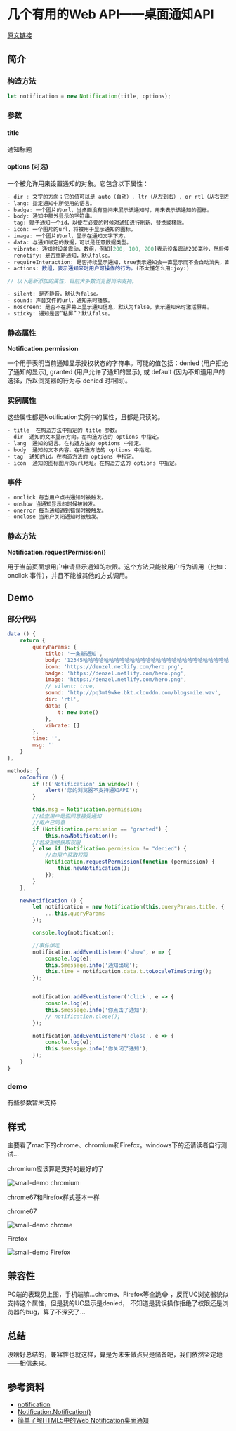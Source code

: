 # 几个有用的Web API——桌面通知API

[原文链接](https://xiaotianxia.github.io/blog/vuepress/js/useful_webapis_notification.html?_=65432123456523)

## 简介

### 构造方法
```js
let notification = new Notification(title, options);
```
### 参数

#### title
通知标题

#### options (可选)
一个被允许用来设置通知的对象。它包含以下属性：

```js
- dir : 文字的方向；它的值可以是 auto（自动）, ltr（从左到右）, or rtl（从右到左）
- lang: 指定通知中所使用的语言。
- badge: 一个图片的url，当桌面没有空间来展示该通知时，用来表示该通知的图标。
- body: 通知中额外显示的字符串。
- tag: 赋予通知一个id，以便在必要的时候对通知进行刷新、替换或移除。
- icon: 一个图片的url，将被用于显示通知的图标。
- image: 一个图片的url，显示在通知文字下方。
- data: 与通知绑定的数据，可以是任意数据类型。
- vibrate: 通知时设备震动，数组，例如[200, 100, 200]表示设备震动200毫秒，然后停止100毫秒，再震动200毫秒。
- renotify: 是否重新通知，默认false。
- requireInteraction: 是否持续显示通知，true表示通知会一直显示而不会自动消失，直到用户点击或者关闭。
- actions: 数组，表示通知来时用户可操作的行为。(不太懂怎么用:joy:)

// 以下是新添加的属性，目前大多数浏览器尚未支持。

- silent: 是否静音，默认为false。
- sound: 声音文件的url，通知来时播放。
- noscreen: 是否不在屏幕上显示通知信息，默认为false，表示通知来时激活屏幕。
- sticky: 通知是否“粘屏”？默认false。

```

### 静态属性
**Notification.permission**

一个用于表明当前通知显示授权状态的字符串。可能的值包括：denied (用户拒绝了通知的显示), 
granted (用户允许了通知的显示), 或 default (因为不知道用户的选择，所以浏览器的行为与 denied 时相同)。

### 实例属性
这些属性都是Notification实例中的属性，且都是只读的。

```js
- title  在构造方法中指定的 title 参数。
- dir  通知的文本显示方向。在构造方法的 options 中指定。
- lang  通知的语言。在构造方法的 options 中指定。
- body  通知的文本内容。在构造方法的 options 中指定。
- tag  通知的id。在构造方法的 options 中指定。
- icon  通知的图标图片的url地址。在构造方法的 options 中指定。
```

### 事件
```js
- onclick 每当用户点击通知时被触发。
- onshow 当通知显示的时候被触发。
- onerror 每当通知遇到错误时被触发。
- onclose 当用户关闭通知时被触发。
```

### 静态方法
**Notification.requestPermission()**

用于当前页面想用户申请显示通知的权限。这个方法只能被用户行为调用（比如：onclick 事件），并且不能被其他的方式调用。


## Demo

### 部分代码
```js
data () {
    return {
        queryParams: {
            title: '一条新通知',
            body: '12345哈哈哈哈哈哈哈哈哈哈哈哈哈哈哈哈哈哈哈哈哈哈哈哈哈哈哈哈哈哈哈哈12345',
            icon: 'https://denzel.netlify.com/hero.png',
            badge: 'https://denzel.netlify.com/hero.png',
            image: 'https://denzel.netlify.com/hero.png',
            // silent: true,
            sound: 'http://pq3mt9wke.bkt.clouddn.com/blogsmile.wav',
            dir: 'rtl',
            data: {
                t: new Date()
            },
            vibrate: []
        },
        time: '',
        msg: ''
    }
},

methods: {
    onConfirm () {
        if (!('Notification' in window)) {
            alert('您的浏览器不支持通知API');
        }

        this.msg = Notification.permission;
        //检查用户是否同意接受通知
        //用户已同意
        if (Notification.permission == "granted") {
            this.newNotification();
        //若没拒绝获取权限
        } else if (Notification.permission != "denied") {
            //向用户获取权限
            Notification.requestPermission(function (permission) {
                this.newNotification();
            });
        }
    },

    newNotification () {
        let notification = new Notification(this.queryParams.title, {
            ...this.queryParams
        });

        console.log(notification);

        //事件绑定
        notification.addEventListener('show', e => {
            console.log(e);
            this.$message.info('通知出现');
            this.time = notification.data.t.toLocaleTimeString();
        });


        notification.addEventListener('click', e => {
            console.log(e);
            this.$message.info('你点击了通知');
            // notification.close();
        });

        notification.addEventListener('close', e => {
            console.log(e);
            this.$message.info('你关闭了通知');
        });
    }
}
```
### demo
有些参数暂未支持

<WebAPIs-Notification/>

## 样式
主要看了mac下的chrome、chromium和Firefox。windows下的还请读者自行测试...

chromium应该算是支持的最好的了

![small-demo chromium](http://pq3mt9wke.bkt.clouddn.com/blog/notification_chromium.png)

chrome67和Firefox样式基本一样

chrome67

![small-demo chrome](http://pq3mt9wke.bkt.clouddn.com/blog/notification%E2%80%94%E2%80%94chrome67.png)

Firefox

![small-demo Firefox](http://pq3mt9wke.bkt.clouddn.com/blog/natification_firefox.png)

## 兼容性
PC端的表现见上图，手机端嘛...chrome、Firefox等全跪:joy: ，反而UC浏览器貌似支持这个属性，但是我的UC显示是denied，
不知道是我误操作拒绝了权限还是浏览器的bug，算了不深究了...

## 总结
没啥好总结的，兼容性也就这样，算是为未来做点只是储备吧，我们依然坚定地——相信未来。

## 参考资料
- [notification](https://developer.mozilla.org/zh-CN/docs/Web/API/notification)
- [Notification.Notification()](https://developer.mozilla.org/en-US/docs/Web/API/notification/Notification)
- [简单了解HTML5中的Web Notification桌面通知](http://www.zhangxinxu.com/wordpress/2016/07/know-html5-web-notification/)

<!-- <comment-tool></comment-tool> -->